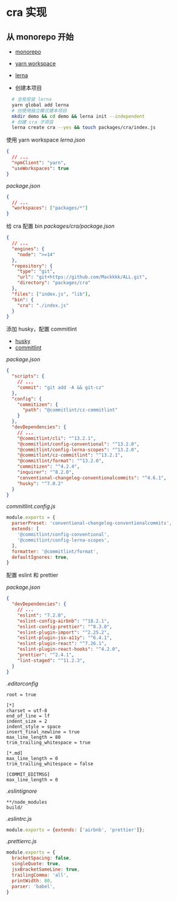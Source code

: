 # cra 实现

## 从 monorepo 开始

- [monorepo](https://juejin.cn/post/6950561371394146318)
- [yarn workspace](https://classic.yarnpkg.com/lang/en/docs/workspaces/)
- [lerna](https://github.com/lerna/lerna)

- 创建本项目

```bash
  # 全局安装 lerna
  yarn global add lerna
  # 创使用独立模式建本项目
  mkdir demo && cd demo && lerna init --independent
  # 创建 cra 子项目
  lerna create cra --yes && touch packages/cra/index.js
```

使用 yarn workspace
_lerna.json_

```json
{
  // ...
  "npmClient": "yarn",
  "useWorkspaces": true
}
```

_package.json_

```json
{
  // ...
  "workspaces": ["packages/*"]
}
```

给 cra 配置 bin
_packages/cra/package.json_

```json
{
  // ...
  "engines": {
    "node": ">=14"
  },
  "repository": {
    "type": "git",
    "url": "git+https://github.com/Mackkkk/ALL.git",
    "directory": "packages/cra"
  },
  "files": ["index.js", "lib"],
  "bin": {
    "cra": "./index.js"
  }
}
```

添加 husky，配置 commitlint

- [husky](https://typicode.github.io/husky/#/)
- [commitlint](https://commitlint.js.org/#/)

_package.json_

```json
{
  "scripts": {
    // ...
    "commit": "git add -A && git-cz"
  },
  "config": {
    "commitizen": {
      "path": "@commitlint/cz-commitlint"
    }
  },
  "devDependencies": {
    // ...
    "@commitlint/cli": "^13.2.1",
    "@commitlint/config-conventional": "^13.2.0",
    "@commitlint/config-lerna-scopes": "^13.2.0",
    "@commitlint/cz-commitlint": "^13.2.1",
    "@commitlint/format": "^13.2.0",
    "commitizen": "^4.2.4",
    "inquirer": "^8.2.0",
    "conventional-changelog-conventionalcommits": "^4.6.1",
    "husky": "^7.0.2"
  }
}
```

_commitlint.config.js_

```js
module.exports = {
  parserPreset: 'conventional-changelog-conventionalcommits',
  extends: [
    '@commitlint/config-conventional',
    '@commitlint/config-lerna-scopes',
  ],
  formatter: '@commitlint/format',
  defaultIgnores: true,
}
```

配置 eslint 和 prettier

*package.json*
```json
{
  "devDependencies": {
    // ...
    "eslint": "7.2.0",
    "eslint-config-airbnb": "^18.2.1",
    "eslint-config-prettier": "^8.3.0",
    "eslint-plugin-import": "^2.25.2",
    "eslint-plugin-jsx-a11y": "^6.4.1",
    "eslint-plugin-react": "^7.26.1",
    "eslint-plugin-react-hooks": "^4.2.0",
    "prettier": "^2.4.1",
    "lint-staged": "^11.2.3",
  }
}
```
*.editorconfig*
```spell
root = true

[*]
charset = utf-8
end_of_line = lf
indent_size = 2
indent_style = space
insert_final_newline = true
max_line_length = 80
trim_trailing_whitespace = true

[*.md]
max_line_length = 0
trim_trailing_whitespace = false

[COMMIT_EDITMSG]
max_line_length = 0
```
*.eslintignore*
```
**/node_modules
build/
```
*.eslintrc.js*
```js
module.exports = {extends: ['airbnb', 'prettier']};
```
*.prettierrc.js*
```js
module.exports = {
  bracketSpacing: false,
  singleQuote: true,
  jsxBracketSameLine: true,
  trailingComma: 'all',
  printWidth: 80,
  parser: 'babel',
}
```